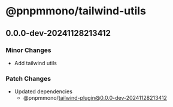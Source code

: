 # @pnpmmono/tailwind-utils

## 0.0.0-dev-20241128213412

### Minor Changes

- Add tailwind utils

### Patch Changes

- Updated dependencies
  - @pnpmmono/tailwind-plugin@0.0.0-dev-20241128213412
